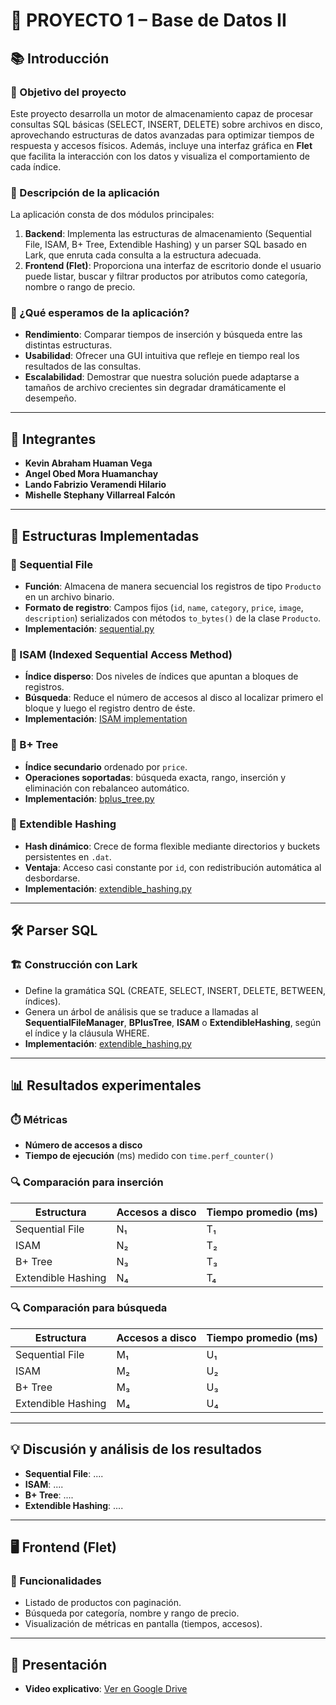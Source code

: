 # 🚀 PROYECTO 1 – Base de Datos II

## 📚 Introducción

### 🎯 Objetivo del proyecto

Este proyecto desarrolla un motor de almacenamiento capaz de procesar consultas SQL básicas (SELECT, INSERT, DELETE) sobre archivos en disco, aprovechando estructuras de datos avanzadas para optimizar tiempos de respuesta y accesos físicos. Además, incluye una interfaz gráfica en **Flet** que facilita la interacción con los datos y visualiza el comportamiento de cada índice.

### 📝 Descripción de la aplicación

La aplicación consta de dos módulos principales:

1. **Backend**: Implementa las estructuras de almacenamiento (Sequential File, ISAM, B+ Tree, Extendible Hashing) y un parser SQL basado en Lark, que enruta cada consulta a la estructura adecuada.
2. **Frontend (Flet)**: Proporciona una interfaz de escritorio donde el usuario puede listar, buscar y filtrar productos por atributos como categoría, nombre o rango de precio.

### 🤔 ¿Qué esperamos de la aplicación?

* **Rendimiento**: Comparar tiempos de inserción y búsqueda entre las distintas estructuras.
* **Usabilidad**: Ofrecer una GUI intuitiva que refleje en tiempo real los resultados de las consultas.
* **Escalabilidad**: Demostrar que nuestra solución puede adaptarse a tamaños de archivo crecientes sin degradar dramáticamente el desempeño.

---

## 👥 Integrantes

* **Kevin Abraham Huaman Vega**
* **Angel Obed Mora Huamanchay**
* **Lando Fabrizio Veramendi Hilario**
* **Mishelle Stephany Villarreal Falcón**

---

## 🧱 Estructuras Implementadas

### 🔹 Sequential File

* **Función**: Almacena de manera secuencial los registros de tipo `Producto` en un archivo binario.
* **Formato de registro**: Campos fijos (`id`, `name`, `category`, `price`, `image`, `description`) serializados con métodos `to_bytes()` de la clase `Producto`.
* **Implementación**: [sequential.py](https://github.com/AngelMoraH/proyecto1_bd2/blob/main/backend/algoritmos/sequential.py)

### 🔹 ISAM (Indexed Sequential Access Method)

* **Índice disperso**: Dos niveles de índices que apuntan a bloques de registros.
* **Búsqueda**: Reduce el número de accesos al disco al localizar primero el bloque y luego el registro dentro de éste.
* **Implementación**: [ISAM implementation](https://github.com/AngelMoraH/proyecto1_bd2/blob/main/backend/algoritmos)

### 🔹 B+ Tree

* **Índice secundario** ordenado por `price`.
* **Operaciones soportadas**: búsqueda exacta, rango, inserción y eliminación con rebalanceo automático.
* **Implementación**: [bplus\_tree.py](https://github.com/AngelMoraH/proyecto1_bd2/blob/main/backend/algoritmos/bplus_tree.py)

### 🔹 Extendible Hashing

* **Hash dinámico**: Crece de forma flexible mediante directorios y buckets persistentes en `.dat`.
* **Ventaja**: Acceso casi constante por `id`, con redistribución automática al desbordarse.
* **Implementación**: [extendible\_hashing.py](https://github.com/AngelMoraH/proyecto1_bd2/blob/main/backend/algoritmos/extendible_hashing.py)

---

## 🛠️ Parser SQL

### 🏗️ Construcción con Lark

* Define la gramática SQL (CREATE, SELECT, INSERT, DELETE, BETWEEN, índices).
* Genera un árbol de análisis que se traduce a llamadas al **SequentialFileManager**, **BPlusTree**, **ISAM** o **ExtendibleHashing**, según el índice y la cláusula WHERE.
* **Implementación**: [extendible\_hashing.py](https://github.com/AngelMoraH/proyecto1_bd2/blob/main/backend/algoritmos/parser_sql.py)

---

## 📊 Resultados experimentales

### ⏱️ Métricas

* **Número de accesos a disco**
* **Tiempo de ejecución** (ms) medido con `time.perf_counter()`

### 🔍 Comparación para inserción

| Estructura         | Accesos a disco | Tiempo promedio (ms) |
| ------------------ | --------------- | -------------------- |
| Sequential File    | N₁              | T₁                   |
| ISAM               | N₂              | T₂                   |
| B+ Tree            | N₃              | T₃                   |
| Extendible Hashing | N₄              | T₄                   |

### 🔍 Comparación para búsqueda

| Estructura         | Accesos a disco | Tiempo promedio (ms) |
| ------------------ | --------------- | -------------------- |
| Sequential File    | M₁              | U₁                   |
| ISAM               | M₂              | U₂                   |
| B+ Tree            | M₃              | U₃                   |
| Extendible Hashing | M₄              | U₄                   |

---

## 💡 Discusión y análisis de los resultados

* **Sequential File**: ....
* **ISAM**: ....
* **B+ Tree**: ....
* **Extendible Hashing**: ....

---

## 🖥️ Frontend (Flet)

### 🔎 Funcionalidades

* Listado de productos con paginación.
* Búsqueda por categoría, nombre y rango de precio.
* Visualización de métricas en pantalla (tiempos, accesos).

---

## 🎥 Presentación

* **Video explicativo**: [Ver en Google Drive](https://drive.google.com/drive/folders/1eaTNyh7sq1uyJGuJVUF00FDP35Gt_up3?usp=sharing)
